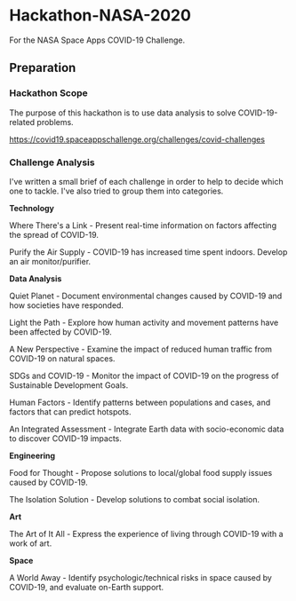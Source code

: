 # Hackathon-NASA-2020
For the NASA Space Apps COVID-19 Challenge.

## Preparation

### Hackathon Scope

The purpose of this hackathon is to use data analysis to solve COVID-19-related problems.

https://covid19.spaceappschallenge.org/challenges/covid-challenges

### Challenge Analysis

I've written a small brief of each challenge in order to help to decide which one to tackle. I've also tried to group them into categories.

**Technology**

Where There's a Link - Present real-time information on factors affecting the spread of COVID-19.

Purify the Air Supply - COVID-19 has increased time spent indoors. Develop an air monitor/purifier.

**Data Analysis**

Quiet Planet - Document environmental changes caused by COVID-19 and how societies have responded.

Light the Path - Explore how human activity and movement patterns have been affected by COVID-19.

A New Perspective - Examine the impact of reduced human traffic from COVID-19 on natural spaces.

SDGs and COVID-19 - Monitor the impact of COVID-19 on the progress of Sustainable Development Goals.

Human Factors - Identify patterns between populations and cases, and factors that can predict hotspots.

An Integrated Assessment - Integrate Earth data with socio-economic data to discover COVID-19 impacts.

**Engineering**

Food for Thought - Propose solutions to local/global food supply issues caused by COVID-19.

The Isolation Solution - Develop solutions to combat social isolation.

**Art**

The Art of It All - Express the experience of living through COVID-19 with a work of art.

**Space**

A World Away - Identify psychologic/technical risks in space caused by COVID-19, and evaluate on-Earth support.
